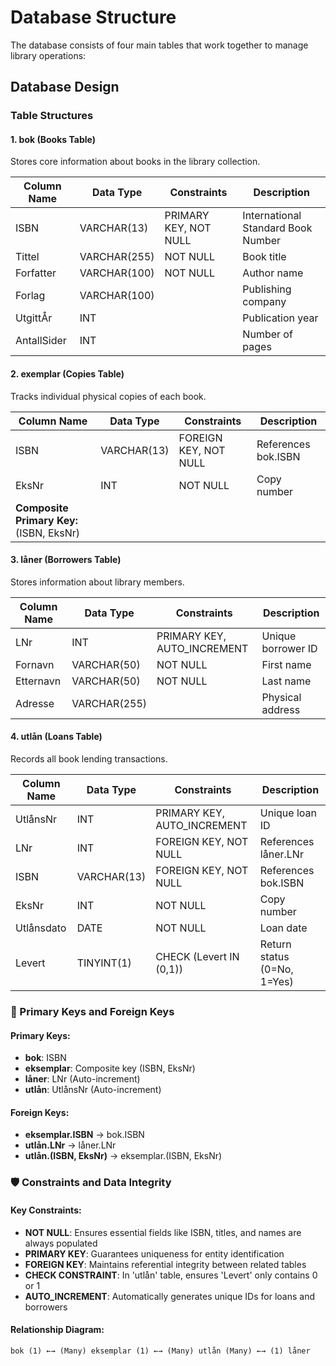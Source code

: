 # Database Structure

The database consists of four main tables that work together to manage library operations:

## Database Design

### Table Structures

#### 1. **bok** (Books Table)

Stores core information about books in the library collection.

| Column Name | Data Type    | Constraints           | Description                        |
| ----------- | ------------ | --------------------- | ---------------------------------- |
| ISBN        | VARCHAR(13)  | PRIMARY KEY, NOT NULL | International Standard Book Number |
| Tittel      | VARCHAR(255) | NOT NULL              | Book title                         |
| Forfatter   | VARCHAR(100) | NOT NULL              | Author name                        |
| Forlag      | VARCHAR(100) |                       | Publishing company                 |
| UtgittÅr    | INT          |                       | Publication year                   |
| AntallSider | INT          |                       | Number of pages                    |

#### 2. **exemplar** (Copies Table)

Tracks individual physical copies of each book.

| Column Name                              | Data Type   | Constraints           | Description         |
| ---------------------------------------- | ----------- | --------------------- | ------------------- |
| ISBN                                     | VARCHAR(13) | FOREIGN KEY, NOT NULL | References bok.ISBN |
| EksNr                                    | INT         | NOT NULL              | Copy number         |
| **Composite Primary Key:** (ISBN, EksNr) |             |                       |                     |

#### 3. **låner** (Borrowers Table)

Stores information about library members.

| Column Name | Data Type    | Constraints                 | Description        |
| ----------- | ------------ | --------------------------- | ------------------ |
| LNr         | INT          | PRIMARY KEY, AUTO_INCREMENT | Unique borrower ID |
| Fornavn     | VARCHAR(50)  | NOT NULL                    | First name         |
| Etternavn   | VARCHAR(50)  | NOT NULL                    | Last name          |
| Adresse     | VARCHAR(255) |                             | Physical address   |

#### 4. **utlån** (Loans Table)

Records all book lending transactions.

| Column Name | Data Type   | Constraints                 | Description                 |
| ----------- | ----------- | --------------------------- | --------------------------- |
| UtlånsNr    | INT         | PRIMARY KEY, AUTO_INCREMENT | Unique loan ID              |
| LNr         | INT         | FOREIGN KEY, NOT NULL       | References låner.LNr        |
| ISBN        | VARCHAR(13) | FOREIGN KEY, NOT NULL       | References bok.ISBN         |
| EksNr       | INT         | NOT NULL                    | Copy number                 |
| Utlånsdato  | DATE        | NOT NULL                    | Loan date                   |
| Levert      | TINYINT(1)  | CHECK (Levert IN (0,1))     | Return status (0=No, 1=Yes) |

### 🔑 Primary Keys and Foreign Keys

#### Primary Keys:

- **bok**: ISBN
- **eksemplar**: Composite key (ISBN, EksNr)
- **låner**: LNr (Auto-increment)
- **utlån**: UtlånsNr (Auto-increment)

#### Foreign Keys:

- **eksemplar.ISBN** → bok.ISBN
- **utlån.LNr** → låner.LNr
- **utlån.(ISBN, EksNr)** → eksemplar.(ISBN, EksNr)

### 🛡️ Constraints and Data Integrity

#### Key Constraints:

- **NOT NULL**: Ensures essential fields like ISBN, titles, and names are always populated
- **PRIMARY KEY**: Guarantees uniqueness for entity identification
- **FOREIGN KEY**: Maintains referential integrity between related tables
- **CHECK CONSTRAINT**: In 'utlån' table, ensures 'Levert' only contains 0 or 1
- **AUTO_INCREMENT**: Automatically generates unique IDs for loans and borrowers

#### Relationship Diagram:

```
bok (1) ←→ (Many) eksemplar (1) ←→ (Many) utlån (Many) ←→ (1) låner
```
